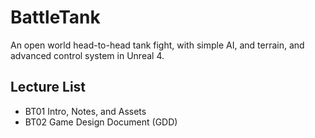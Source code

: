 # BattleTank
An open world head-to-head tank fight, with simple AI, and terrain, and advanced control system in Unreal 4.

## Lecture List
* BT01 Intro, Notes, and Assets
* BT02 Game Design Document (GDD)


